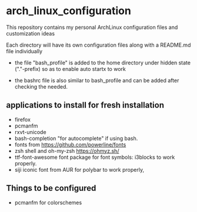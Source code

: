 # arch_linux_configuration
This repository contains my personal ArchLinux configuration files and customization ideas

Each directory will have its own configuration files along with a README.md file individually

* the file "bash_profile" is added to the home directory under hidden state ("."-prefix) so as to enable auto startx to work

* the bashrc file is also similar to bash_profile and can be added after checking the needed.

## applications to install for fresh installation
* firefox
* pcmanfm
* rxvt-unicode
* bash-completion "for autocomplete" if using bash.
* fonts from https://github.com/powerline/fonts
* zsh shell and oh-my-zsh https://ohmyz.sh/
* ttf-font-awesome font package for font symbols: i3blocks to work properly.
* siji iconic font from AUR for polybar to work properly,

## Things to be configured
* pcmanfm for colorschemes

